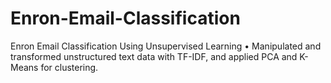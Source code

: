 # Enron-Email-Classification
Enron Email Classification Using Unsupervised Learning
•	Manipulated and transformed unstructured text data with TF-IDF, and applied PCA and K-Means for clustering.
